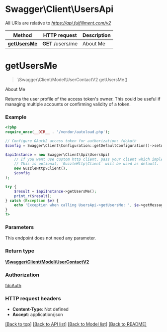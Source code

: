 # Swagger\Client\UsersApi

All URIs are relative to *https://api.fulfillment.com/v2*

Method | HTTP request | Description
------------- | ------------- | -------------
[**getUsersMe**](UsersApi.md#getusersme) | **GET** /users/me | About Me

# **getUsersMe**
> \Swagger\Client\Model\UserContactV2 getUsersMe()

About Me

Returns the user profile of the access token's owner. This could be useful if managing multiple accounts or confirming validity of a token.

### Example
```php
<?php
require_once(__DIR__ . '/vendor/autoload.php');

// Configure OAuth2 access token for authorization: fdcAuth
$config = Swagger\Client\Configuration::getDefaultConfiguration()->setAccessToken('YOUR_ACCESS_TOKEN');

$apiInstance = new Swagger\Client\Api\UsersApi(
    // If you want use custom http client, pass your client which implements `GuzzleHttp\ClientInterface`.
    // This is optional, `GuzzleHttp\Client` will be used as default.
    new GuzzleHttp\Client(),
    $config
);

try {
    $result = $apiInstance->getUsersMe();
    print_r($result);
} catch (Exception $e) {
    echo 'Exception when calling UsersApi->getUsersMe: ', $e->getMessage(), PHP_EOL;
}
?>
```

### Parameters
This endpoint does not need any parameter.

### Return type

[**\Swagger\Client\Model\UserContactV2**](../Model/UserContactV2.md)

### Authorization

[fdcAuth](../../README.md#fdcAuth)

### HTTP request headers

 - **Content-Type**: Not defined
 - **Accept**: application/json

[[Back to top]](#) [[Back to API list]](../../README.md#documentation-for-api-endpoints) [[Back to Model list]](../../README.md#documentation-for-models) [[Back to README]](../../README.md)

